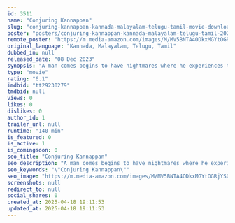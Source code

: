 ```yaml
---
id: 3511
name: "Conjuring Kannappan"
slug: "conjuring-kannappan-kannada-malayalam-telugu-tamil-movie-download"
poster: "posters/conjuring-kannappan-kannada-malayalam-telugu-tamil-2023.jpg"
remote_poster: "https://m.media-amazon.com/images/M/MV5BNTA4ODkxMGYtOGRjYS00OTgwLTk2OGEtZmY1Y2UzMGRjNTI0XkEyXkFqcGc@._V1_SX300.jpg"
original_language: "Kannada, Malayalam, Telugu, Tamil"
dubbed_in: null
released_date: "08 Dec 2023"
synopsis: "A man comes begins to have nightmares where he experiences things in sleep have an effect on him in real life, too. But as his derangement spreads across his family and friends, they decide to go to the root of the cause."
type: "movie"
rating: "6.1"
imdbid: "tt29230279"
tmdbid: null
views: 0
likes: 0
dislikes: 0
author_id: 1
trailer_url: null
runtime: "140 min"
is_featured: 0
is_active: 1
is_comingsoon: 0
seo_title: "Conjuring Kannappan"
seo_description: "A man comes begins to have nightmares where he experiences things in sleep have an effect on him in real life, too. But as his derangement spreads across his family and friends, they decide to go to the root of the cause."
seo_keywords: "\"Conjuring Kannappan\""
seo_image: "https://m.media-amazon.com/images/M/MV5BNTA4ODkxMGYtOGRjYS00OTgwLTk2OGEtZmY1Y2UzMGRjNTI0XkEyXkFqcGc@._V1_SX300.jpg"
screenshots: null
redirect_to: null
social_shares: 0
created_at: 2025-04-18 19:11:53
updated_at: 2025-04-18 19:11:53
---
```


